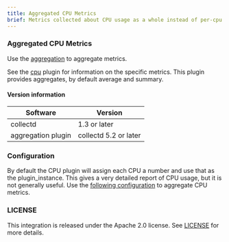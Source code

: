 ```yaml
---
title: Aggregated CPU Metrics
brief: Metrics collected about CPU usage as a whole instead of per-cpu
---
```

### Aggregated CPU Metrics

Use the [aggregation](https://collectd.org/wiki/index.php/Plugin:Aggregation) to aggregate metrics.

See the [cpu](https://github.com/signalfx/Integrations/collectd-cpu) plugin for information on the specific metrics.  This plugin provides aggregates, by default average and summary.

#### Version information

| Software           | Version               |
|--------------------|-----------------------|
| collectd           |  1.3 or later         |
| aggregation plugin | collectd 5.2 or later |


### Configuration
By default the CPU plugin will assign each CPU a number and use that as the plugin_instance. This gives a very detailed report of CPU usage, but it is not generally useful. Use the [following configuration](https://github.com/signalfx/Integrations/blob/master/collectd-aggregation/10-aggregation-cpu.conf) to aggregate CPU metrics.

### LICENSE

This integration is released under the Apache 2.0 license. See [LICENSE](./LICENSE) for more details.
